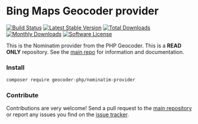 # Bing Maps Geocoder provider
[![Build Status](https://travis-ci.org/geocoder-php/nominatim-provider.svg?branch=master)](http://travis-ci.org/geocoder-php/nominatim-provider)
[![Latest Stable Version](https://poser.pugx.org/geocoder-php/nominatim-provider/v/stable)](https://packagist.org/packages/geocoder-php/nominatim-provider)
[![Total Downloads](https://poser.pugx.org/geocoder-php/nominatim-provider/downloads)](https://packagist.org/packages/geocoder-php/nominatim-provider)
[![Monthly Downloads](https://poser.pugx.org/geocoder-php/nominatim-provider/d/monthly.png)](https://packagist.org/packages/geocoder-php/nominatim-provider)
[![Software License](https://img.shields.io/badge/license-MIT-brightgreen.svg?style=flat-square)](LICENSE)

This is the Nominatim provider from the PHP Geocoder. This is a **READ ONLY** repository. See the
[main repo](https://github.com/geocoder-php/Geocoder) for information and documentation. 

### Install

```bash
composer require geocoder-php/nominatim-provider
```

### Contribute

Contributions are very welcome! Send a pull request to the [main repository](https://github.com/geocoder-php/Geocoder) or 
report any issues you find on the [issue tracker](https://github.com/geocoder-php/Geocoder/issues).
